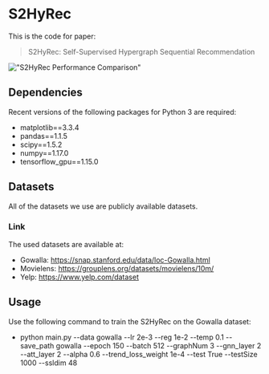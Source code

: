 # S2HyRec

This is the code for paper:
> S2HyRec: Self-Supervised Hypergraph Sequential Recommendation



!["S2HyRec Performance Comparison"](https://github.com/lyyccccccc/S2HyRec/blob/main/S2HyRec_framework.png)



## Dependencies
Recent versions of the following packages for Python 3 are required:
* matplotlib==3.3.4
* pandas==1.1.5
* scipy==1.5.2
* numpy==1.17.0
* tensorflow_gpu==1.15.0

## Datasets
All of the datasets we use are publicly available datasets.
### Link
The used datasets are available at:
* Gowalla: https://snap.stanford.edu/data/loc-Gowalla.html
* Movielens: https://grouplens.org/datasets/movielens/10m/
* Yelp: https://www.yelp.com/dataset


## Usage
Use the following command to train the S2HyRec on the Gowalla dataset:

* python main.py --data gowalla --lr 2e-3 --reg 1e-2 --temp 0.1 --save_path gowalla --epoch 150 --batch 512 --graphNum 3 --gnn_layer 2 --att_layer 2  --alpha 0.6 --trend_loss_weight 1e-4  --test True --testSize 1000 --ssldim 48


  
